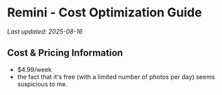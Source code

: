 # Remini - Cost Optimization Guide

*Last updated: 2025-08-16*

## Cost & Pricing Information

- $4.99/week
- the fact that it's free (with a limited number of photos per day) seems suspicious to me.

